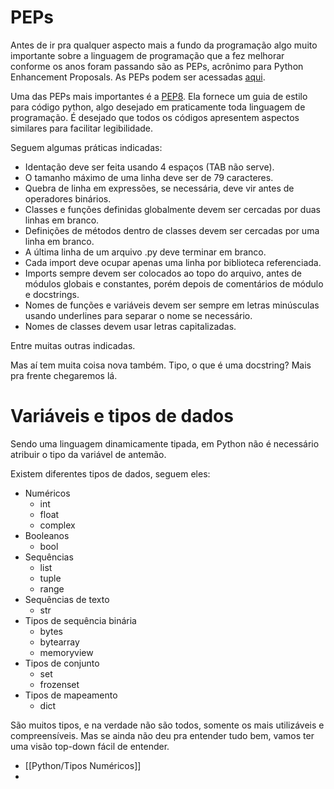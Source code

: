 # PEPs

Antes de ir pra qualquer aspecto mais a fundo da programação algo muito importante sobre a linguagem de programação que a fez melhorar conforme os anos foram passando são as PEPs, acrônimo para Python Enhancement Proposals. As PEPs podem ser acessadas [aqui](https://peps.python.org/pep-0000/). 

Uma das PEPs mais importantes é a [PEP8](https://peps.python.org/pep-0008/). Ela fornece um guia de estilo para código python, algo desejado em praticamente toda linguagem de programação. É desejado que todos os códigos apresentem aspectos similares para facilitar legibilidade.

Seguem algumas práticas indicadas:

- Identação deve ser feita usando 4 espaços (TAB não serve).
- O tamanho máximo de uma linha deve ser de 79 caracteres.
- Quebra de linha em expressões, se necessária, deve vir antes de operadores binários.
- Classes e funções definidas globalmente devem ser cercadas por duas linhas em branco.
- Definições de métodos dentro de classes devem ser cercadas por uma linha em branco.
- A última linha de um arquivo .py deve terminar em branco.
- Cada import deve ocupar apenas uma linha por biblioteca referenciada.
- Imports sempre devem ser colocados ao topo do arquivo, antes de módulos globais e constantes, porém depois de comentários de módulo e docstrings.
- Nomes de funções e variáveis devem ser sempre em letras minúsculas usando underlines para separar o nome se necessário.
- Nomes de classes devem usar letras capitalizadas.

Entre muitas outras indicadas.

Mas aí tem muita coisa nova também. Tipo, o que é uma docstring? Mais pra frente chegaremos lá.

# Variáveis e tipos de dados

Sendo uma linguagem dinamicamente tipada, em Python não é necessário atribuir o tipo da variável de antemão.

Existem diferentes tipos de dados, seguem eles:

- Numéricos
	- int
	- float
	- complex
- Booleanos
	- bool
- Sequências
	- list
	- tuple
	- range
- Sequências de texto
	- str
- Tipos de sequência binária
	- bytes
	- bytearray
	- memoryview
- Tipos de conjunto
	- set
	- frozenset
- Tipos de mapeamento
	- dict

São muitos tipos, e na verdade não são todos, somente os mais utilizáveis e compreensíveis. Mas se ainda não deu pra entender tudo bem, vamos ter uma visão top-down fácil de entender.

- [[Python/Tipos Numéricos]]
- 
